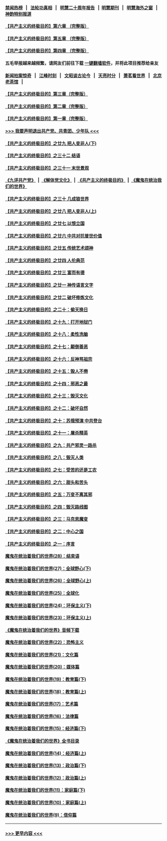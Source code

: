 #### [禁闻热榜](热点新闻.md?=0)  &nbsp;&nbsp;|&nbsp;&nbsp; [法轮功真相](https://github.com/gfw-breaker/truth/blob/master/README.md?=0) &nbsp;&nbsp;|&nbsp;&nbsp; [明慧二十周年报告](https://github.com/gfw-breaker/mh-reports/blob/master/README.md?=0) &nbsp;&nbsp;|&nbsp;&nbsp;[明慧期刊](https://github.com/gfw-breaker/mh-qikan) &nbsp;&nbsp;|&nbsp;&nbsp; [明慧海外之窗](https://github.com/gfw-breaker/mh-news/blob/master/README.md?=0) &nbsp;&nbsp;|&nbsp;&nbsp; [神韵特别报道](https://github.com/gfw-breaker/mh-news/blob/master/shenyun.md?=0)
#### [【共产主义的终极目的】第六章 （完整版）](../pages/nsc422/n11428913.md?t=02281431) 
#### [【共产主义的终极目的】第五章 （完整版）](../pages/nsc422/n11428912.md?t=02281431) 
#### [【共产主义的终极目的】第四章 （完整版）](../pages/nsc422/n11428907.md?t=02281431) 
#### 五毛举报越来越频繁，请网友们前往下载 [一键翻墙软件](https://github.com/gfw-breaker/ssr-accounts)，并将此项目推荐给亲友
#### [新闻拍案惊奇](https://github.com/gfw-breaker/banned-news/blob/master/pages/link4.md) &nbsp;&nbsp;|&nbsp;&nbsp; [江峰时刻](https://github.com/gfw-breaker/banned-news/blob/master/pages/link4.md) &nbsp;&nbsp;|&nbsp;&nbsp; [文昭谈古论今](https://github.com/gfw-breaker/banned-news/blob/master/pages/link4.md) &nbsp;&nbsp;|&nbsp;&nbsp; [天亮时分](https://github.com/gfw-breaker/banned-news/blob/master/pages/link4.md) &nbsp;&nbsp;|&nbsp;&nbsp; [萧茗看世界](https://github.com/gfw-breaker/banned-news/blob/master/pages/link4.md) &nbsp;&nbsp;|&nbsp;&nbsp; [北京老茶馆](https://github.com/gfw-breaker/banned-news/blob/master/pages/link4.md) &nbsp;&nbsp;|&nbsp;&nbsp; 
#### [【共产主义的终极目的】第三章（完整版）](../pages/nsc422/n11428848.md?t=02281431) 
#### [【共产主义的终极目的】第二章（完整版）](../pages/nsc422/n11428831.md?t=02281431) 
#### [【共产主义的终极目的】第一章（完整版）](../pages/nsc422/n11417651.md?t=02281431) 
#### [>>> 我要声明退出共产党、共青团、少年队 <<<](https://github.com/begood0513/goodnews/blob/master/quit/letter.md) 
#### [【共产主义的终极目的】之廿九 把人变非人(下)](../pages/nsc422/n11344140.md?t=02281431) 
#### [【共产主义的终极目的】之三十二 结语](../pages/nsc422/n11360535.md?t=02281431) 
#### [【共产主义的终极目的】之三十一 末世景观](../pages/nsc422/n11351129.md?t=02281431) 
#### [《九评共产党》](https://github.com/begood0513/9ping.md/blob/master/README.md) &nbsp;|&nbsp; [《解体党文化》](../../../../jtdwh.md/blob/master/README.md)  &nbsp;|&nbsp; [《共产主义的终极目的》](../../../../gczydzjmd.md/blob/master/README.md) &nbsp;|&nbsp; [《魔鬼在统治我们的世界》](../../../../mgztzwmdsj.md/blob/master/README.md) 
#### [【共产主义的终极目的】之三十 几成狼世界](../pages/nsc422/n11348280.md?t=02281431) 
#### [【共产主义的终极目的】之廿八 把人变非人(上)](../pages/nsc422/n11340492.md?t=02281431) 
#### [【共产主义的终极目的】之廿七 以恨立国](../pages/nsc422/n11336944.md?t=02281431) 
#### [【共产主义的终极目的】之廿六 中共对抗普世价值](../pages/nsc422/n11324785.md?t=02281431) 
#### [【共产主义的终极目的】之廿五 传统艺术颂神](../pages/nsc422/n11296396.md?t=02281431) 
#### [【共产主义的终极目的】之廿四 人伦典范](../pages/nsc422/n11296397.md?t=02281431) 
#### [【共产主义的终极目的】之廿三 富而有德](../pages/nsc422/n11283598.md?t=02281431) 
#### [【共产主义的终极目的】之廿一 神传语言文字](../pages/nsc422/n11263265.md?t=02281431) 
#### [【共产主义的终极目的】之廿二 破坏修炼文化](../pages/nsc422/n11245728.md?t=02281431) 
#### [【共产主义的终极目的】之二十：偷天换日](../pages/nsc422/n11238846.md?t=02281431) 
#### [【共产主义的终极目的】之十九：打开地狱门](../pages/nsc422/n11206376.md?t=02281431) 
#### [【共产主义的终极目的】之十八：柔性洗脑](../pages/nsc422/n11199994.md?t=02281431) 
#### [【共产主义的终极目的】之十七：颠倒善恶](../pages/nsc422/n11179782.md?t=02281431) 
#### [【共产主义的终极目的】之十六：反神骂祖宗](../pages/nsc422/n11166798.md?t=02281431) 
#### [【共产主义的终极目的】之十五：毁人不倦](../pages/nsc422/n11166792.md?t=02281431) 
#### [【共产主义的终极目的】之十四：邪恶之最](../pages/nsc422/n11150249.md?t=02281431) 
#### [【共产主义的终极目的】之十三：毁灭文化](../pages/nsc422/n11135227.md?t=02281431) 
#### [【共产主义的终极目的】之十二：破坏自然](../pages/nsc422/n11135214.md?t=02281431) 
#### [【共产主义的终极目的】之十：苏俄预演 中共登台](../pages/nsc422/n11118424.md?t=02281431) 
#### [【共产主义的终极目的】之十一：屠杀精英](../pages/nsc422/n11118442.md?t=02281431) 
#### [【共产主义的终极目的】之九：共产邪灵一路杀](../pages/nsc422/n11114139.md?t=02281431) 
#### [【共产主义的终极目的】之八：毁灭人类](../pages/nsc422/n11108503.md?t=02281431) 
#### [【共产主义的终极目的】之七：受苦的还是工农](../pages/nsc422/n11101809.md?t=02281431) 
#### [【共产主义的终极目的】之六：甜头和苦头](../pages/nsc422/n11096971.md?t=02281431) 
#### [【共产主义的终极目的】之五：万变不离其邪](../pages/nsc422/n11091285.md?t=02281431) 
#### [【共产主义的终极目的】之四：毁灭路线图](../pages/nsc422/n11086284.md?t=02281431) 
#### [【共产主义的终极目的】之三：马克思魔变](../pages/nsc422/n11061941.md?t=02281431) 
#### [【共产主义的终极目的】之二：中心之国](../pages/nsc422/n11047728.md?t=02281431) 
#### [【共产主义的终极目的】之一：序言](../pages/nsc422/n11086077.md?t=02281431) 
#### [魔鬼在统治着我们的世界(28)：结束语](../pages/nsc422/n10936246.md?t=02281431) 
#### [魔鬼在统治着我们的世界(27)：全球野心(下)](../pages/nsc422/n10928319.md?t=02281431) 
#### [魔鬼在统治着我们的世界(26)：全球野心(上)](../pages/nsc422/n10900318.md?t=02281431) 
#### [魔鬼在统治着我们的世界(25)：全球化](../pages/nsc422/n10788205.md?t=02281431) 
#### [魔鬼在统治着我们的世界(24)：环保主义(下)](../pages/nsc422/n10695307.md?t=02281431) 
#### [魔鬼在统治着我们的世界(23)：环保主义(上)](../pages/nsc422/n10688613.md?t=02281431) 
#### [《魔鬼在统治着我们的世界》音频下载](../pages/nsc422/n10635553.md?t=02281431) 
#### [魔鬼在统治着我们的世界(22)：恐怖主义](../pages/nsc422/n10614727.md?t=02281431) 
#### [魔鬼在统治着我们的世界(21)：文化篇](../pages/nsc422/n10597706.md?t=02281431) 
#### [魔鬼在统治着我们的世界(20)：媒体篇](../pages/nsc422/n10586579.md?t=02281431) 
#### [魔鬼在统治着我们的世界(19)：教育篇(下)](../pages/nsc422/n10564808.md?t=02281431) 
#### [魔鬼在统治着我们的世界(18)：教育篇(上)](../pages/nsc422/n10526970.md?t=02281431) 
#### [魔鬼在统治着我们的世界(17)：艺术篇](../pages/nsc422/n10499093.md?t=02281431) 
#### [魔鬼在统治着我们的世界(16)：法律篇](../pages/nsc422/n10485969.md?t=02281431) 
#### [魔鬼在统治着我们的世界(15)：经济篇(下)](../pages/nsc422/n10469975.md?t=02281431) 
#### [《魔鬼在统治着我们的世界》全书目录](../pages/nsc422/n10464261.md?t=02281431) 
#### [魔鬼在统治着我们的世界(14)：经济篇(上)](../pages/nsc422/n10457370.md?t=02281431) 
#### [魔鬼在统治着我们的世界(13)：政治篇(下)](../pages/nsc422/n10448270.md?t=02281431) 
#### [魔鬼在统治着我们的世界(12)：政治篇(上)](../pages/nsc422/n10444576.md?t=02281431) 
#### [魔鬼在统治着我们的世界(11)：家庭篇(下)](../pages/nsc422/n10440961.md?t=02281431) 
#### [魔鬼在统治着我们的世界(10)：家庭篇(上)](../pages/nsc422/n10435448.md?t=02281431) 
#### [魔鬼在统治着我们的世界(9)：信仰篇](../pages/nsc422/n10432159.md?t=02281431) 

----
#### [ >>> 更早内容 <<< ](../indexes/nsc422-earlier.md)
